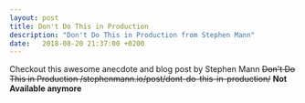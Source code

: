 ```yaml
---
layout: post
title: Don't Do This in Production
description: "Don't Do This in Production from Stephen Mann"
date:   2018-08-20 21:37:00 +0200
---
```


Checkout this awesome anecdote and blog post by Stephen Mann ~~Don't Do This in Production /stephenmann.io/post/dont-do-this-in-production/~~ **Not Available anymore**
